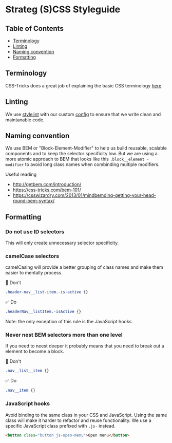 # Strateg (S)CSS Styleguide

<!-- START doctoc generated TOC please keep comment here to allow auto update -->
<!-- DON'T EDIT THIS SECTION, INSTEAD RE-RUN doctoc TO UPDATE -->
## Table of Contents

- [Terminology](#terminology)
- [Linting](#linting)
- [Naming convention](#naming-convention)
- [Formatting](#formatting)

<!-- END doctoc generated TOC please keep comment here to allow auto update -->

## Terminology
CSS-Tricks does a great job of explaining the basic CSS terminology [here](https://css-tricks.com/css-ruleset-terminology/).

## Linting
We use [stylelint](https://github.com/stylelint/stylelint) with our custom [config](packages/stylelint-config-strateg) to ensure that we write clean and maintanable code.

## Naming convention
We use BEM or "Block-Element-Modifier" to help us build reusable, scalable components and to keep the selector specificity low. But we are using a more atomic approach to BEM that looks like this `.block__element -modifier` to avoid long class names when combinding multiple modifiers. 

Useful reading
- http://getbem.com/introduction/
- https://css-tricks.com/bem-101/
- https://csswizardry.com/2013/01/mindbemding-getting-your-head-round-bem-syntax/

## Formatting
### Do not use ID selectors
This will only create unnecessary selector specificity.

### camelCase selectors
camelCasing will provide a better grouping of class names and make them easier to mentally process.

🚫 Don't
```css
.header-nav__list-item.-is-active {}
```

✅ Do
```css
.headerNav__listItem.-isActive {}
```

Note: the only exception of this rule is the JavaScript hooks.

### Never nest BEM selectors more than one level
If you need to neest deeper it probably means that you need to break out a element to become a block.

🚫 Don't
```css
.nav__list__item {}
```

✅ Do
```css
.nav__item {}
```

### JavaScript hooks
Avoid binding to the same class in your CSS and JavaScript. Using the same class will make it harder to refactor and reuse functionality. We use a specific JavaScript class prefixed with `.js-` instead.

```html
<button class="button js-open-menu">Open menu</button>
```
